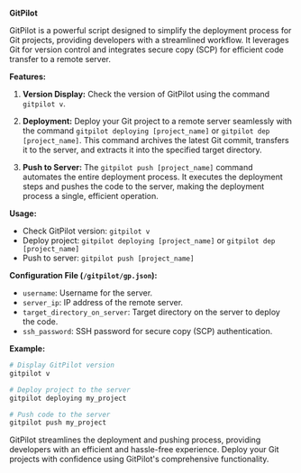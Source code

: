 **GitPilot**

GitPilot is a powerful script designed to simplify the deployment process for Git projects, providing developers with a streamlined workflow. It leverages Git for version control and integrates secure copy (SCP) for efficient code transfer to a remote server.

**Features:**
1. **Version Display:** Check the version of GitPilot using the command `gitpilot v`.

2. **Deployment:** Deploy your Git project to a remote server seamlessly with the command `gitpilot deploying [project_name]` or `gitpilot dep [project_name]`. This command archives the latest Git commit, transfers it to the server, and extracts it into the specified target directory.

3. **Push to Server:** The `gitpilot push [project_name]` command automates the entire deployment process. It executes the deployment steps and pushes the code to the server, making the deployment process a single, efficient operation.

**Usage:**
- Check GitPilot version: `gitpilot v`
- Deploy project: `gitpilot deploying [project_name]` or `gitpilot dep [project_name]`
- Push to server: `gitpilot push [project_name]`

**Configuration File (`/gitpilot/gp.json`):**
- `username`: Username for the server.
- `server_ip`: IP address of the remote server.
- `target_directory_on_server`: Target directory on the server to deploy the code.
- `ssh_password`: SSH password for secure copy (SCP) authentication.

**Example:**
```zsh
# Display GitPilot version
gitpilot v

# Deploy project to the server
gitpilot deploying my_project

# Push code to the server
gitpilot push my_project
```

GitPilot streamlines the deployment and pushing process, providing developers with an efficient and hassle-free experience. Deploy your Git projects with confidence using GitPilot's comprehensive functionality.
